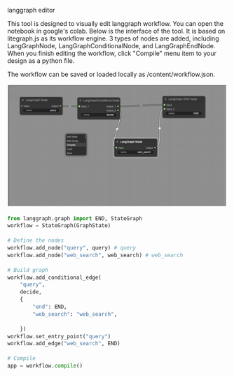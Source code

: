 langgraph editor

This tool is designed to visually edit langgraph workflow. You can open the notebook in google's colab. 
Below is the interface of the tool. It is based on litegraph.js as its workflow engine. 
3 types of nodes are added, including LangGraphNode, LangGraphConditionalNode, and LangGraphEndNode.
When you finish editing the workflow, click "Compile" menu item to your design as a python file.

The workflow can be saved or loaded locally as /content/workflow.json.

<img src="https://raw.githubusercontent.com/Erickrus/langgraph-editor/main/snapshot.png" width=1080px />


```python
from langgraph.graph import END, StateGraph
workflow = StateGraph(GraphState)

# Define the nodes
workflow.add_node("query", query) # query
workflow.add_node("web_search", web_search) # web_search

# Build graph
workflow.add_conditional_edge(
    "query",
    decide,
    {
        "end": END,
        "web_search": "web_search",

    })
workflow.set_entry_point("query")
workflow.add_edge("web_search", END)

# Compile
app = workflow.compile()
```
